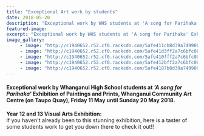 ```yaml
---
title: "Exceptional Art work by students"
date: 2018-05-20
description: "Exceptional work by WHS students at 'A song for Parihaka' Exhibition of Paintings & Prints, Whanganui Community Art Centre.."
featured-image: 
excerpt: "Exceptional work by WHS students at 'A song for Parihaka' Exhibition of Paintings and Prints, Whanganui Community Art Centre 11-20 May 2018."
image_gallery:
	 - image: "http://c1940652.r52.cf0.rackcdn.com/5afe411cb8d39a7499001ea6/32564405_375871339577084_1627283144753283072_n.jpg"
	 - image: "http://c1940652.r52.cf0.rackcdn.com/5afe41d3ff2a7c6bfc001e74/32690328_2332831396730857_939504687042789376_n.jpg"
	 - image: "http://c1940652.r52.cf0.rackcdn.com/5afe410fff2a7c6bfc001e6e/32503737_2332832023397461_1130007768183341056_n.jpg"
	 - image: "http://c1940652.r52.cf0.rackcdn.com/5afe412bff2a7c6bfc001e70/32595122_2332832146730782_3193481001175089152_n.jpg"
	 - image: "http://c1940652.r52.cf0.rackcdn.com/5afe4187b8d39a7499001eaa/32683142_2332832073397456_2729798470792642560_n.jpg"
---
```


<h4>Exceptional work by Whanganui High School students at <em>'A song for Parihaka'</em> Exhibition of Paintings and Prints, Whanganui Community Art Centre <span>(on Taupo Quay)</span>, Friday 11 May until Sunday 20 May 2018.&nbsp;</h4>
<p><strong>Year 12 and 13 Visual Arts Exhibition:</strong><br /><span>If you haven't already been to this stunning exhibition, here is a taster of some students work to get you down there to check it out!!</span></p>

